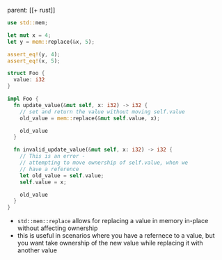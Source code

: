 parent: [[+ rust]]

```rust
use std::mem;

let mut x = 4;
let y = mem::replace(&x, 5);

assert_eq!(y, 4);
assert_eq!(x, 5);

struct Foo {
  value: i32
}

impl Foo {
  fn update_value(&mut self, x: i32) -> i32 {
    // set and return the value without moving self.value
    old_value = mem::replace(&mut self.value, x);

    old_value
  }

  fn invalid_update_value(&mut self, x: i32) -> i32 {
    // This is an error -
    // attempting to move ownership of self.value, when we
    // have a reference
    let old_value = self.value;
    self.value = x;

    old_value
  }
}
```

- `std::mem::replace` allows for replacing a value in memory
  in-place without affecting ownership
- this is useful in scenarios where you have a refernece to a
  value, but you want take ownership of the new value while
  replacing it with another value
